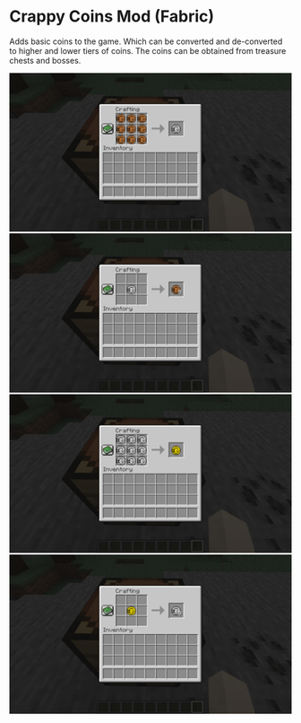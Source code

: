 # Crappy Coins Mod (Fabric)

Adds basic coins to the game. Which can be converted and de-converted to higher and lower tiers of coins.
The coins can be obtained from treasure chests and bosses.

![iron_from_copper](https://github.com/cookiecan10/crappy_coins_mod/blob/master/images/iron_from_copper.png?raw=true)
![copper_from_iron](https://github.com/cookiecan10/crappy_coins_mod/blob/master/images/copper_from_iron.png?raw=true)
![gold_from_iron](https://github.com/cookiecan10/crappy_coins_mod/blob/master/images/gold_from_iron.png?raw=true)
![iron_from_gold](https://github.com/cookiecan10/crappy_coins_mod/blob/master/images/iron_from_gold.png?raw=true)
